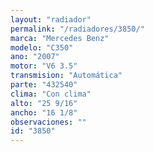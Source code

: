 ```yaml
---
layout: "radiador"
permalink: "/radiadores/3850/"
marca: "Mercedes Benz"
modelo: "C350"
ano: "2007"
motor: "V6 3.5"
transmision: "Automática"
parte: "432540"
clima: "Con clima"
alto: "25 9/16"
ancho: "16 1/8"
observaciones: ""
id: "3850"
---
```


